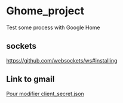 # Ghome_project
Test some process with Google Home

## sockets
https://github.com/websockets/ws#installing


## Link to gmail
[Pour modifier client_secret.json](https://developers.google.com/gmail/api/auth/web-server)
